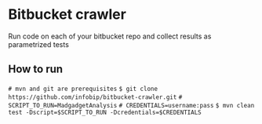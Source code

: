 # Bitbucket crawler
Run code on each of your bitbucket repo and collect results as parametrized tests


## How to run
```# mvn and git are prerequisites```
```$ git clone https://github.com/infobip/bitbucket-crawler.git```
```# SCRIPT_TO_RUN=MadgadgetAnalysis```
```# CREDENTIALS=username:pass```
```$ mvn clean test -Dscript=$SCRIPT_TO_RUN -Dcredentials=$CREDENTIALS ```